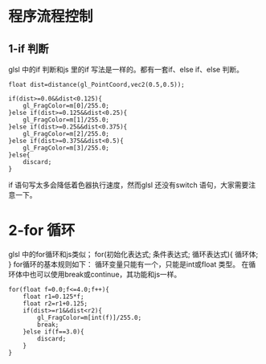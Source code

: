 # 程序流程控制

## 1-if 判断
glsl 中的if 判断和js 里的if 写法是一样的。都有一套if、else if、else 判断。
```gl
float dist=distance(gl_PointCoord,vec2(0.5,0.5));

if(dist>=0.0&&dist<0.125){
    gl_FragColor=m[0]/255.0;
}else if(dist>=0.125&&dist<0.25){
    gl_FragColor=m[1]/255.0;
}else if(dist>=0.25&&dist<0.375){
    gl_FragColor=m[2]/255.0;
}else if(dist>=0.375&&dist<0.5){
    gl_FragColor=m[3]/255.0;
}else{
    discard;
}
```
if 语句写太多会降低着色器执行速度，然而glsl 还没有switch 语句，大家需要注意一下。

# 2-for 循环
glsl 中的for循环和js类似；
for(初始化表达式; 条件表达式; 循环表达式){
    循环体;
}
for循环的基本规则如下：
循环变量只能有一个，只能是int或float 类型。
在循环体中也可以使用break或continue，其功能和js一样。
```gl
for(float f=0.0;f<=4.0;f++){
    float r1=0.125*f;
    float r2=r1+0.125;
    if(dist>=r1&&dist<r2){
        gl_FragColor=m[int(f)]/255.0;
        break;
    }else if(f==3.0){
        discard;
    }
}
```
